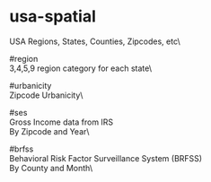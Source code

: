 # usa-spatial
USA Regions, States, Counties, Zipcodes, etc\

#region\
3,4,5,9 region category for each state\

#urbanicity\
Zipcode Urbanicity\

#ses\
Gross Income data from IRS\
By Zipcode and Year\

#brfss\
Behavioral Risk Factor Surveillance System (BRFSS)\
By County and Month\




